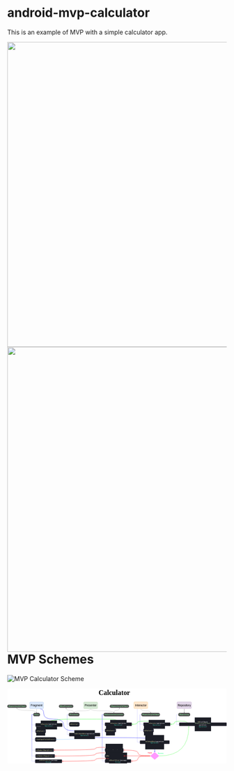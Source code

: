 # android-mvp-calculator

This is an example of MVP with a simple calculator app.

<p float="center">
  <img height="700px" src="https://user-images.githubusercontent.com/86477169/159130714-01d21eb3-ede0-4950-a565-b454da3556f8.jpg">
  <img height="700px" align="right" src="https://user-images.githubusercontent.com/86477169/159130716-b619330b-8323-4ccc-abd1-eeeb5c08ff0b.jpg">
</p

  <br>
  
# MVP Schemes

![MVP Calculator Scheme](https://user-images.githubusercontent.com/86477169/159551535-788b08dd-1fcd-4ca5-9ddc-ab9501c6baa5.jpg)
  

<?xml version="1.0" encoding="UTF-8"?>
<!DOCTYPE svg PUBLIC "-//W3C//DTD SVG 1.1//EN" "http://www.w3.org/Graphics/SVG/1.1/DTD/svg11.dtd">
<svg xmlns="http://www.w3.org/2000/svg" xmlns:xlink="http://www.w3.org/1999/xlink" version="1.1" width="9573px" height="3269px" viewBox="-0.5 -0.5 9573 3269" style="background-color: rgb(255, 255, 255);"><defs/><g><path d="M 1431 885 Q 1590 885 1590 1110 Q 1590 1335 2025 1335 Q 2460 1335 2460 1590 Q 2460 1845 2917.5 1845 Q 3375 1845 3375 1899.08" fill="none" stroke="#3333ff" stroke-width="12" stroke-miterlimit="10" pointer-events="stroke"/><path d="M 3375 1921.58 L 3360 1891.58 L 3375 1899.08 L 3390 1891.58 Z" fill="#3333ff" stroke="#3333ff" stroke-width="12" stroke-miterlimit="10" pointer-events="all"/><path d="M 3636 885 Q 3636 975 3273 975 Q 2910 975 2910 1045.9" fill="none" stroke="#000000" stroke-width="3" stroke-miterlimit="10" pointer-events="stroke"/><path d="M 2910 1061.65 L 2899.5 1040.65 L 2910 1045.9 L 2920.5 1040.65 Z" fill="#000000" stroke="#000000" stroke-width="3" stroke-miterlimit="10" pointer-events="all"/><path d="M 3636 885 Q 3636 975 4143 975 Q 4650 975 4650 1045.9" fill="none" stroke="#000000" stroke-width="3" stroke-miterlimit="10" pointer-events="stroke"/><path d="M 4650 1061.65 L 4639.5 1040.65 L 4650 1045.9 L 4660.5 1040.65 Z" fill="#000000" stroke="#000000" stroke-width="3" stroke-miterlimit="10" pointer-events="all"/><path d="M 5826 879.63 Q 5826 972.5 6039.75 972.5 Q 6253.5 972.5 6253.5 1045.9" fill="none" stroke="#000000" stroke-width="3" stroke-miterlimit="10" pointer-events="stroke"/><path d="M 6253.5 1061.65 L 6243 1040.65 L 6253.5 1045.9 L 6264 1040.65 Z" fill="#000000" stroke="#000000" stroke-width="3" stroke-miterlimit="10" pointer-events="all"/><path d="M 5673 879.63 L 5673 2340 L 5762.29 2340" fill="none" stroke="#9999ff" stroke-width="6" stroke-miterlimit="10" pointer-events="stroke"/><path d="M 5780.29 2340 L 5756.29 2352 L 5762.29 2340 L 5756.29 2328 Z" fill="#9999ff" stroke="#9999ff" stroke-width="6" stroke-miterlimit="10" pointer-events="all"/><rect x="3796.5" y="90" width="1740" height="180" fill="none" stroke="none" pointer-events="all"/><g transform="translate(-0.5 -0.5)scale(3)"><switch><foreignObject style="overflow: visible; text-align: left;" pointer-events="none" width="100%" height="100%" requiredFeatures="http://www.w3.org/TR/SVG11/feature#Extensibility"><div xmlns="http://www.w3.org/1999/xhtml" style="display: flex; align-items: unsafe center; justify-content: unsafe center; width: 1px; height: 1px; padding-top: 60px; margin-left: 1556px;"><div style="box-sizing: border-box; font-size: 0; text-align: center; "><div style="display: inline-block; font-size: 12px; font-family: Helvetica; color: #000000; line-height: 1.2; pointer-events: all; white-space: nowrap; "><font style="font-size: 100px" face="Verdana"><b>Calculator</b></font></div></div></div></foreignObject><text x="1556" y="64" fill="#000000" font-family="Helvetica" font-size="12px" text-anchor="middle">Calculator</text></switch></g><path d="M 1131 1138.5 L 1071 1138.5 L 1071 2685 L 1205.29 2685" fill="none" stroke="#9999ff" stroke-width="6" stroke-miterlimit="10" pointer-events="stroke"/><path d="M 1223.29 2685 L 1199.29 2697 L 1205.29 2685 L 1199.29 2673 Z" fill="#9999ff" stroke="#9999ff" stroke-width="6" stroke-miterlimit="10" pointer-events="all"/><path d="M 1131 1138.5 L 1071 1138.5 L 1071 2945 L 1205.29 2945.11" fill="none" stroke="#9999ff" stroke-width="6" stroke-miterlimit="10" pointer-events="stroke"/><path d="M 1223.29 2945.12 L 1199.28 2957.1 L 1205.29 2945.11 L 1199.3 2933.1 Z" fill="#9999ff" stroke="#9999ff" stroke-width="6" stroke-miterlimit="10" pointer-events="all"/><path d="M 1131 1138.5 L 1071 1138.5 L 1071 3172.5 L 1190.29 3172.5" fill="none" stroke="#9999ff" stroke-width="6" stroke-miterlimit="10" pointer-events="stroke"/><path d="M 1208.29 3172.5 L 1184.29 3184.5 L 1190.29 3172.5 L 1184.29 3160.5 Z" fill="#9999ff" stroke="#9999ff" stroke-width="6" stroke-miterlimit="10" pointer-events="all"/><path d="M 1278 1065 Q 1278 952.5 849 952.5 Q 420 952.5 420 859.1" fill="none" stroke="#000000" stroke-width="3" stroke-miterlimit="10" pointer-events="stroke"/><path d="M 420 843.35 L 430.5 864.35 L 420 859.1 L 409.5 864.35 Z" fill="#000000" stroke="#000000" stroke-width="3" stroke-miterlimit="10" pointer-events="all"/><path d="M 1131 1138.5 L 1071 1138.5 L 1071 1590 L 1205.29 1590" fill="none" stroke="#9999ff" stroke-width="6" stroke-miterlimit="10" pointer-events="stroke"/><path d="M 1223.29 1590 L 1199.29 1602 L 1205.29 1590 L 1199.29 1578 Z" fill="#9999ff" stroke="#9999ff" stroke-width="6" stroke-miterlimit="10" pointer-events="all"/><path d="M 1131 1138.5 L 1071 1138.5 L 1071 1860 L 1205.29 1860" fill="none" stroke="#9999ff" stroke-width="6" stroke-miterlimit="10" pointer-events="stroke"/><path d="M 1223.29 1860 L 1199.29 1872 L 1205.29 1860 L 1199.29 1848 Z" fill="#9999ff" stroke="#9999ff" stroke-width="6" stroke-miterlimit="10" pointer-events="all"/><path d="M 1131 1138.5 L 1071 1138.5 L 1071 2220 L 1190.29 2220" fill="none" stroke="#9999ff" stroke-width="6" stroke-miterlimit="10" pointer-events="stroke"/><path d="M 1208.29 2220 L 1184.29 2232 L 1190.29 2220 L 1184.29 2208 Z" fill="#9999ff" stroke="#9999ff" stroke-width="6" stroke-miterlimit="10" pointer-events="all"/><rect x="1131" y="1065" width="294" height="147" rx="73.5" ry="73.5" fill="#4d4d4d" stroke="none" pointer-events="all"/><g transform="translate(-0.5 -0.5)scale(3)"><switch><foreignObject style="overflow: visible; text-align: left;" pointer-events="none" width="100%" height="100%" requiredFeatures="http://www.w3.org/TR/SVG11/feature#Extensibility"><div xmlns="http://www.w3.org/1999/xhtml" style="display: flex; align-items: unsafe center; justify-content: unsafe center; width: 96px; height: 1px; padding-top: 380px; margin-left: 378px;"><div style="box-sizing: border-box; font-size: 0; text-align: center; "><div style="display: inline-block; font-size: 22px; font-family: Helvetica; color: #7EDE92; line-height: 1.2; pointer-events: all; font-weight: bold; white-space: normal; word-wrap: normal; "><pre style="font-family: &quot;jetbrains mono&quot; , monospace ; font-size: 22px"><span style="font-style: italic ; font-size: 22px"><span style="font-size: 22px"><font style="font-size: 22px">IView</font></span></span></pre></div></div></div></foreignObject><text x="426" y="386" fill="#7EDE92" font-family="Helvetica" font-size="22px" text-anchor="middle" font-weight="bold">IView</text></switch></g><path d="M 2670 1138.5 L 2610 1138.5 L 2610 1560 L 2675.29 1560" fill="none" stroke="#9999ff" stroke-width="6" stroke-miterlimit="10" pointer-events="stroke"/><path d="M 2693.29 1560 L 2669.29 1572 L 2675.29 1560 L 2669.29 1548 Z" fill="#9999ff" stroke="#9999ff" stroke-width="6" stroke-miterlimit="10" pointer-events="all"/><path d="M 2670 1138.5 L 2610 1138.5 L 2610 2010 L 2675.29 2010" fill="none" stroke="#9999ff" stroke-width="6" stroke-miterlimit="10" pointer-events="stroke"/><path d="M 2693.29 2010 L 2669.29 2022 L 2675.29 2010 L 2669.29 1998 Z" fill="#9999ff" stroke="#9999ff" stroke-width="6" stroke-miterlimit="10" pointer-events="all"/><path d="M 5847.18 1140.32 L 5787.5 1140.5 L 5787.5 1560 L 5915.65 1560" fill="none" stroke="#9999ff" stroke-width="6" stroke-miterlimit="10" pointer-events="stroke"/><path d="M 5933.65 1560 L 5909.65 1572 L 5915.65 1560 L 5909.65 1548 Z" fill="#9999ff" stroke="#9999ff" stroke-width="6" stroke-miterlimit="10" pointer-events="all"/><path d="M 5847.18 1140.32 L 5787.5 1140.5 L 5787.5 1830 L 5915.65 1830" fill="none" stroke="#9999ff" stroke-width="6" stroke-miterlimit="10" pointer-events="stroke"/><path d="M 5933.65 1830 L 5909.65 1842 L 5915.65 1830 L 5909.65 1818 Z" fill="#9999ff" stroke="#9999ff" stroke-width="6" stroke-miterlimit="10" pointer-events="all"/><rect x="1230" y="2610" width="795" height="150" rx="22.5" ry="22.5" fill="#1c1e26" stroke="#9673a6" stroke-width="3" pointer-events="all"/><g transform="translate(-0.5 -0.5)scale(3)"><switch><foreignObject style="overflow: visible; text-align: left;" pointer-events="none" width="100%" height="100%" requiredFeatures="http://www.w3.org/TR/SVG11/feature#Extensibility"><div xmlns="http://www.w3.org/1999/xhtml" style="display: flex; align-items: unsafe center; justify-content: unsafe center; width: 263px; height: 1px; padding-top: 895px; margin-left: 411px;"><div style="box-sizing: border-box; font-size: 0; text-align: center; "><div style="display: inline-block; font-size: 20px; font-family: Helvetica; color: #000000; line-height: 1.2; pointer-events: all; white-space: normal; word-wrap: normal; "><pre style="font-family: &quot;jetbrains mono&quot; , monospace ; font-size: 20px"><pre style="background-color: rgb(28 , 30 , 38) ; color: rgb(182 , 196 , 242) ; font-family: &quot;jetbrains mono&quot; , monospace ; font-size: 20px"><span style="color: rgb(225 , 225 , 165) ; font-size: 20px">setNumber1EmptyError</span><span style="color: rgb(180 , 194 , 240) ; font-size: 20px">()</span></pre></pre></div></div></div></foreignObject><text x="543" y="901" fill="#000000" font-family="Helvetica" font-size="20px" text-anchor="middle">setNumber1EmptyError()</text></switch></g><rect x="1230" y="2870.13" width="840" height="150" rx="22.5" ry="22.5" fill="#1c1e26" stroke="#9673a6" stroke-width="3" pointer-events="all"/><g transform="translate(-0.5 -0.5)scale(3)"><switch><foreignObject style="overflow: visible; text-align: left;" pointer-events="none" width="100%" height="100%" requiredFeatures="http://www.w3.org/TR/SVG11/feature#Extensibility"><div xmlns="http://www.w3.org/1999/xhtml" style="display: flex; align-items: unsafe center; justify-content: unsafe center; width: 278px; height: 1px; padding-top: 982px; margin-left: 411px;"><div style="box-sizing: border-box; font-size: 0; text-align: center; "><div style="display: inline-block; font-size: 20px; font-family: Helvetica; color: #000000; line-height: 1.2; pointer-events: all; white-space: normal; word-wrap: normal; "><pre style="font-family: &quot;jetbrains mono&quot; , monospace ; font-size: 20px"><pre style="background-color: rgb(28 , 30 , 38) ; color: rgb(182 , 196 , 242) ; font-family: &quot;jetbrains mono&quot; , monospace ; font-size: 20px"><span style="color: rgb(225 , 225 , 165) ; font-size: 20px">setNumber2EmptyError</span><span style="color: rgb(180 , 194 , 240) ; font-size: 20px">()</span></pre></pre></div></div></div></foreignObject><text x="550" y="988" fill="#000000" font-family="Helvetica" font-size="20px" text-anchor="middle">setNumber2EmptyError()</text></switch></g><rect x="1215" y="3097.5" width="1170" height="150" rx="22.5" ry="22.5" fill="#1c1e26" stroke="#9673a6" stroke-width="3" pointer-events="all"/><g transform="translate(-0.5 -0.5)scale(3)"><switch><foreignObject style="overflow: visible; text-align: left;" pointer-events="none" width="100%" height="100%" requiredFeatures="http://www.w3.org/TR/SVG11/feature#Extensibility"><div xmlns="http://www.w3.org/1999/xhtml" style="display: flex; align-items: unsafe center; justify-content: unsafe center; width: 388px; height: 1px; padding-top: 1058px; margin-left: 406px;"><div style="box-sizing: border-box; font-size: 0; text-align: center; "><div style="display: inline-block; font-size: 20px; font-family: Helvetica; color: #000000; line-height: 1.2; pointer-events: all; white-space: normal; word-wrap: normal; "><pre style="font-family: &quot;jetbrains mono&quot; , monospace ; font-size: 20px"><pre style="background-color: rgb(28 , 30 , 38) ; color: rgb(182 , 196 , 242) ; font-family: &quot;jetbrains mono&quot; , monospace ; font-size: 20px"> <span style="color: rgb(225 , 225 , 165) ; font-size: 20px">setResultError</span><span style="color: rgb(180 , 194 , 240) ; font-size: 20px">(</span><span style="color: rgb(255 , 255 , 255) ; font-size: 20px">message</span><span style="color: rgb(127 , 218 , 255) ; font-size: 20px">: </span><span style="color: rgb(64 , 214 , 184) ; font-size: 20px">String</span><span style="color: rgb(180 , 194 , 240) ; font-size: 20px">)</span></pre></pre></div></div></div></foreignObject><text x="600" y="1064" fill="#000000" font-family="Helvetica" font-size="20px" text-anchor="middle"> setResultError(message: String)</text></switch></g><rect x="1215" y="2145" width="915" height="150" rx="22.5" ry="22.5" fill="#1c1e26" stroke="#9673a6" stroke-width="3" pointer-events="all"/><g transform="translate(-0.5 -0.5)scale(3)"><switch><foreignObject style="overflow: visible; text-align: left;" pointer-events="none" width="100%" height="100%" requiredFeatures="http://www.w3.org/TR/SVG11/feature#Extensibility"><div xmlns="http://www.w3.org/1999/xhtml" style="display: flex; align-items: unsafe center; justify-content: unsafe center; width: 303px; height: 1px; padding-top: 740px; margin-left: 406px;"><div style="box-sizing: border-box; font-size: 0; text-align: center; "><div style="display: inline-block; font-size: 12px; font-family: Helvetica; color: #000000; line-height: 1.2; pointer-events: all; white-space: normal; word-wrap: normal; "><pre style="font-family: &quot;jetbrains mono&quot; , monospace"><pre style="background-color: rgb(28 , 30 , 38) ; color: rgb(182 , 196 , 242) ; font-family: &quot;jetbrains mono&quot; , monospace ; font-size: 20px"><pre style="font-family: &quot;jetbrains mono&quot; , monospace"><span style="color: #e1e1a5">cleanInputFieldsErrors</span><span style="color: #b4c2f0">()</span></pre></pre></pre></div></div></div></foreignObject><text x="558" y="744" fill="#000000" font-family="Helvetica" font-size="12px" text-anchor="middle">cleanInputFieldsErrors()</text></switch></g><rect x="2250" y="705" width="630" height="135" rx="67.5" ry="67.5" fill="#4d4d4d" stroke="none" pointer-events="all"/><g transform="translate(-0.5 -0.5)scale(3)"><switch><foreignObject style="overflow: visible; text-align: left;" pointer-events="none" width="100%" height="100%" requiredFeatures="http://www.w3.org/TR/SVG11/feature#Extensibility"><div xmlns="http://www.w3.org/1999/xhtml" style="display: flex; align-items: unsafe center; justify-content: unsafe center; width: 208px; height: 1px; padding-top: 258px; margin-left: 751px;"><div style="box-sizing: border-box; font-size: 0; text-align: center; "><div style="display: inline-block; font-size: 22px; font-family: Helvetica; color: #7EDE92; line-height: 1.2; pointer-events: all; font-weight: bold; white-space: normal; word-wrap: normal; "><pre style="font-family: &quot;jetbrains mono&quot; , monospace ; font-size: 22px"><span style="font-style: italic ; font-size: 22px"><span style="font-size: 22px"><font style="font-size: 22px">IBasePresenter</font></span></span></pre></div></div></div></foreignObject><text x="855" y="264" fill="#7EDE92" font-family="Helvetica" font-size="22px" text-anchor="middle" font-weight="bold">IBasePresenter</text></switch></g><rect x="2700" y="1485" width="450" height="150" rx="22.5" ry="22.5" fill="#1c1e26" stroke="#9673a6" stroke-width="3" pointer-events="all"/><g transform="translate(-0.5 -0.5)scale(3)"><switch><foreignObject style="overflow: visible; text-align: left;" pointer-events="none" width="100%" height="100%" requiredFeatures="http://www.w3.org/TR/SVG11/feature#Extensibility"><div xmlns="http://www.w3.org/1999/xhtml" style="display: flex; align-items: unsafe center; justify-content: unsafe center; width: 148px; height: 1px; padding-top: 520px; margin-left: 901px;"><div style="box-sizing: border-box; font-size: 0; text-align: center; "><div style="display: inline-block; font-size: 20px; font-family: Helvetica; color: #000000; line-height: 1.2; pointer-events: all; white-space: normal; word-wrap: normal; "><pre style="font-family: &quot;jetbrains mono&quot; , monospace ; font-size: 20px"><pre style="background-color: rgb(28 , 30 , 38) ; color: rgb(182 , 196 , 242) ; font-family: &quot;jetbrains mono&quot; , monospace ; font-size: 20px"><pre style="font-family: &quot;jetbrains mono&quot; , monospace ; font-size: 20px"><span style="color: rgb(225 , 225 , 165) ; font-size: 20px">onDestroy</span><span style="color: rgb(180 , 194 , 240) ; font-size: 20px">()</span></pre></pre></pre></div></div></div></foreignObject><text x="975" y="526" fill="#000000" font-family="Helvetica" font-size="20px" text-anchor="middle">onDestroy()</text></switch></g><path d="M 3375 2085 Q 3375 2220 2165.92 2220" fill="none" stroke="#99ccff" stroke-width="12" stroke-miterlimit="10" pointer-events="stroke"/><path d="M 2143.42 2220 L 2173.42 2205 L 2165.92 2220 L 2173.42 2235 Z" fill="#99ccff" stroke="#99ccff" stroke-width="12" stroke-miterlimit="10" pointer-events="all"/><path d="M 3375 2085 Q 3375 2145 4903.5 2145 Q 6432 2145 6432 2229.08" fill="none" stroke="#3333ff" stroke-width="12" stroke-miterlimit="10" pointer-events="stroke"/><path d="M 6432 2251.58 L 6417 2221.58 L 6432 2229.08 L 6447 2221.58 Z" fill="#3333ff" stroke="#3333ff" stroke-width="12" stroke-miterlimit="10" pointer-events="all"/><rect x="2700" y="1935" width="1350" height="150" rx="22.5" ry="22.5" fill="#1c1e26" stroke="#9673a6" stroke-width="3" pointer-events="all"/><g transform="translate(-0.5 -0.5)scale(3)"><switch><foreignObject style="overflow: visible; text-align: left;" pointer-events="none" width="100%" height="100%" requiredFeatures="http://www.w3.org/TR/SVG11/feature#Extensibility"><div xmlns="http://www.w3.org/1999/xhtml" style="display: flex; align-items: unsafe center; justify-content: unsafe center; width: 448px; height: 1px; padding-top: 670px; margin-left: 901px;"><div style="box-sizing: border-box; font-size: 0; text-align: center; "><div style="display: inline-block; font-size: 20px; font-family: Helvetica; color: #000000; line-height: 1.2; pointer-events: all; white-space: normal; word-wrap: normal; "><pre style="font-family: &quot;jetbrains mono&quot; , monospace ; font-size: 20px"><pre style="background-color: rgb(28 , 30 , 38) ; color: rgb(182 , 196 , 242) ; font-family: &quot;jetbrains mono&quot; , monospace ; font-size: 20px"><pre style="font-family: &quot;jetbrains mono&quot; , monospace ; font-size: 20px"><pre style="font-family: &quot;jetbrains mono&quot; , monospace ; font-size: 20px"><span style="color: rgb(225 , 225 , 165) ; font-size: 20px">onValidateData</span><span style="color: rgb(180 , 194 , 240) ; font-size: 20px">(</span><span style="color: rgb(255 , 255 , 255) ; font-size: 20px">operation</span><span style="color: rgb(127 , 218 , 255) ; font-size: 20px">: </span><span style="color: rgb(64 , 214 , 184) ; font-size: 20px">Operation</span><span style="color: rgb(180 , 194 , 240) ; font-size: 20px">)</span></pre></pre></pre></pre></div></div></div></foreignObject><text x="1125" y="676" fill="#000000" font-family="Helvetica" font-size="20px" text-anchor="middle">onValidateData(operation: Operation)</text></switch></g><path d="M 4845 1485 Q 4845 1335 4470 1335 Q 4095 1335 2955 1335 Q 1815 1335 1815 1479.08" fill="none" stroke="#33ff33" stroke-width="12" stroke-miterlimit="10" pointer-events="stroke"/><path d="M 1815 1501.58 L 1800 1471.58 L 1815 1479.08 L 1830 1471.58 Z" fill="#33ff33" stroke="#33ff33" stroke-width="12" stroke-miterlimit="10" pointer-events="all"/><rect x="4260" y="1485" width="1170" height="150" rx="22.5" ry="22.5" fill="#1c1e26" stroke="#9673a6" stroke-width="3" pointer-events="all"/><g transform="translate(-0.5 -0.5)scale(3)"><switch><foreignObject style="overflow: visible; text-align: left;" pointer-events="none" width="100%" height="100%" requiredFeatures="http://www.w3.org/TR/SVG11/feature#Extensibility"><div xmlns="http://www.w3.org/1999/xhtml" style="display: flex; align-items: unsafe center; justify-content: unsafe center; width: 388px; height: 1px; padding-top: 520px; margin-left: 1421px;"><div style="box-sizing: border-box; font-size: 0; text-align: center; "><div style="display: inline-block; font-size: 20px; font-family: Helvetica; color: #000000; line-height: 1.2; pointer-events: all; white-space: normal; word-wrap: normal; "><pre style="font-family: &quot;jetbrains mono&quot; , monospace ; font-size: 20px"><pre style="background-color: rgb(28 , 30 , 38) ; color: rgb(182 , 196 , 242) ; font-family: &quot;jetbrains mono&quot; , monospace ; font-size: 20px"><pre style="font-family: &quot;jetbrains mono&quot; , monospace ; font-size: 20px"><pre style="font-family: &quot;jetbrains mono&quot; , monospace ; font-size: 20px"> <span style="color: rgb(225 , 225 , 165) ; font-size: 20px">onSuccess</span><span style="color: rgb(180 , 194 , 240) ; font-size: 20px">(</span><span style="color: rgb(255 , 255 , 255) ; font-size: 20px">operation</span><span style="color: rgb(127 , 218 , 255) ; font-size: 20px">: </span><span style="color: rgb(64 , 214 , 184) ; font-size: 20px">Operation</span><span style="color: rgb(180 , 194 , 240) ; font-size: 20px">)</span></pre></pre></pre></pre></div></div></div></foreignObject><text x="1615" y="526" fill="#000000" font-family="Helvetica" font-size="20px" text-anchor="middle"> onSuccess(operation: Operation)</text></switch></g><rect x="4263" y="1755" width="477" height="150" rx="22.5" ry="22.5" fill="#1c1e26" stroke="#9673a6" stroke-width="3" pointer-events="all"/><g transform="translate(-0.5 -0.5)scale(3)"><switch><foreignObject style="overflow: visible; text-align: left;" pointer-events="none" width="100%" height="100%" requiredFeatures="http://www.w3.org/TR/SVG11/feature#Extensibility"><div xmlns="http://www.w3.org/1999/xhtml" style="display: flex; align-items: unsafe center; justify-content: unsafe center; width: 157px; height: 1px; padding-top: 610px; margin-left: 1422px;"><div style="box-sizing: border-box; font-size: 0; text-align: center; "><div style="display: inline-block; font-size: 20px; font-family: Helvetica; color: #000000; line-height: 1.2; pointer-events: all; white-space: normal; word-wrap: normal; "><pre style="font-family: &quot;jetbrains mono&quot; , monospace ; font-size: 20px"><pre style="background-color: rgb(28 , 30 , 38) ; color: rgb(182 , 196 , 242) ; font-family: &quot;jetbrains mono&quot; , monospace ; font-size: 20px"><pre style="font-family: &quot;jetbrains mono&quot; , monospace ; font-size: 20px"><pre style="font-family: &quot;jetbrains mono&quot; , monospace ; font-size: 20px"><pre style="font-family: &quot;jetbrains mono&quot; , monospace ; font-size: 20px"><span style="color: rgb(225 , 225 , 165) ; font-size: 20px">onFailure</span><span style="color: rgb(180 , 194 , 240) ; font-size: 20px">()</span></pre></pre></pre></pre></pre></div></div></div></foreignObject><text x="1500" y="616" fill="#000000" font-family="Helvetica" font-size="20px" text-anchor="middle">onFailure()</text></switch></g><rect x="4470" y="705" width="840" height="135" rx="67.5" ry="67.5" fill="#4d4d4d" stroke="none" pointer-events="all"/><g transform="translate(-0.5 -0.5)scale(3)"><switch><foreignObject style="overflow: visible; text-align: left;" pointer-events="none" width="100%" height="100%" requiredFeatures="http://www.w3.org/TR/SVG11/feature#Extensibility"><div xmlns="http://www.w3.org/1999/xhtml" style="display: flex; align-items: unsafe center; justify-content: unsafe center; width: 278px; height: 1px; padding-top: 258px; margin-left: 1491px;"><div style="box-sizing: border-box; font-size: 0; text-align: center; "><div style="display: inline-block; font-size: 22px; font-family: Helvetica; color: #7EDE92; line-height: 1.2; pointer-events: all; font-weight: bold; white-space: normal; word-wrap: normal; "><pre style="font-family: &quot;jetbrains mono&quot; , monospace ; font-size: 22px"><span style="font-style: italic ; font-size: 22px"><span style="font-size: 22px"><font style="font-size: 22px">IRepositoryCallback</font></span></span></pre></div></div></div></foreignObject><text x="1630" y="264" fill="#7EDE92" font-family="Helvetica" font-size="22px" text-anchor="middle" font-weight="bold">IRepositoryCallback</text></switch></g><rect x="2670" y="1065" width="480" height="147" rx="73.5" ry="73.5" fill="#4d4d4d" stroke="none" pointer-events="all"/><g transform="translate(-0.5 -0.5)scale(3)"><switch><foreignObject style="overflow: visible; text-align: left;" pointer-events="none" width="100%" height="100%" requiredFeatures="http://www.w3.org/TR/SVG11/feature#Extensibility"><div xmlns="http://www.w3.org/1999/xhtml" style="display: flex; align-items: unsafe center; justify-content: unsafe center; width: 158px; height: 1px; padding-top: 380px; margin-left: 891px;"><div style="box-sizing: border-box; font-size: 0; text-align: center; "><div style="display: inline-block; font-size: 22px; font-family: Helvetica; color: #7EDE92; line-height: 1.2; pointer-events: all; font-weight: bold; white-space: normal; word-wrap: normal; "><pre style="font-family: &quot;jetbrains mono&quot; , monospace ; font-size: 22px"><span style="font-style: italic ; font-size: 22px"><span style="font-size: 22px"><font style="font-size: 22px">IPresenter</font></span></span></pre></div></div></div></foreignObject><text x="970" y="386" fill="#7EDE92" font-family="Helvetica" font-size="22px" text-anchor="middle" font-weight="bold">IPresenter</text></switch></g><path d="M 4650 1065 Q 4650 952.5 4770 952.5 Q 4890 952.5 4890 859.1" fill="none" stroke="#000000" stroke-width="3" stroke-miterlimit="10" pointer-events="stroke"/><path d="M 4890 843.35 L 4900.5 864.35 L 4890 859.1 L 4879.5 864.35 Z" fill="#000000" stroke="#000000" stroke-width="3" stroke-miterlimit="10" pointer-events="all"/><path d="M 4200 1140 L 4140 1140 L 4140 1560 L 4235.29 1560" fill="none" stroke="#9999ff" stroke-width="6" stroke-miterlimit="10" pointer-events="stroke"/><path d="M 4253.29 1560 L 4229.29 1572 L 4235.29 1560 L 4229.29 1548 Z" fill="#9999ff" stroke="#9999ff" stroke-width="6" stroke-miterlimit="10" pointer-events="all"/><path d="M 4200 1140 L 4140 1140 L 4140 1830 L 4238.29 1830" fill="none" stroke="#9999ff" stroke-width="6" stroke-miterlimit="10" pointer-events="stroke"/><path d="M 4256.29 1830 L 4232.29 1842 L 4238.29 1830 L 4232.29 1818 Z" fill="#9999ff" stroke="#9999ff" stroke-width="6" stroke-miterlimit="10" pointer-events="all"/><path d="M 4200 1140 L 4140 1140 L 4140 2685 L 4238.29 2685" fill="none" stroke="#9999ff" stroke-width="6" stroke-miterlimit="10" pointer-events="stroke"/><path d="M 4256.29 2685 L 4232.29 2697 L 4238.29 2685 L 4232.29 2673 Z" fill="#9999ff" stroke="#9999ff" stroke-width="6" stroke-miterlimit="10" pointer-events="all"/><path d="M 4200 1140 L 4140 1140 L 4140 2940 L 4235.29 2940" fill="none" stroke="#9999ff" stroke-width="6" stroke-miterlimit="10" pointer-events="stroke"/><path d="M 4253.29 2940 L 4229.29 2952 L 4235.29 2940 L 4229.29 2928 Z" fill="#9999ff" stroke="#9999ff" stroke-width="6" stroke-miterlimit="10" pointer-events="all"/><path d="M 4200 1140 L 4140 1140 L 4140 3165 L 4238.29 3165" fill="none" stroke="#9999ff" stroke-width="6" stroke-miterlimit="10" pointer-events="stroke"/><path d="M 4256.29 3165 L 4232.29 3177 L 4238.29 3165 L 4232.29 3153 Z" fill="#9999ff" stroke="#9999ff" stroke-width="6" stroke-miterlimit="10" pointer-events="all"/><rect x="4200" y="1065" width="900" height="150" rx="75" ry="75" fill="#4d4d4d" stroke="none" pointer-events="all"/><g transform="translate(-0.5 -0.5)scale(3)"><switch><foreignObject style="overflow: visible; text-align: left;" pointer-events="none" width="100%" height="100%" requiredFeatures="http://www.w3.org/TR/SVG11/feature#Extensibility"><div xmlns="http://www.w3.org/1999/xhtml" style="display: flex; align-items: unsafe center; justify-content: unsafe center; width: 298px; height: 1px; padding-top: 380px; margin-left: 1401px;"><div style="box-sizing: border-box; font-size: 0; text-align: center; "><div style="display: inline-block; font-size: 22px; font-family: Helvetica; color: #7EDE92; line-height: 1.2; pointer-events: all; font-weight: bold; white-space: normal; word-wrap: normal; "><pre style="font-family: &quot;jetbrains mono&quot; , monospace ; font-size: 22px"><span style="font-style: italic ; font-size: 22px"><span style="font-size: 22px"><font style="font-size: 22px">IOnInteractorListener</font></span></span></pre></div></div></div></foreignObject><text x="1550" y="387" fill="#7EDE92" font-family="Helvetica" font-size="22px" text-anchor="middle" font-weight="bold">IOnInteractorListener</text></switch></g><path d="M 2910 1065 Q 2910 952.5 2737.5 952.5 Q 2565 952.5 2565 859.1" fill="none" stroke="#000000" stroke-width="3" stroke-miterlimit="10" pointer-events="stroke"/><path d="M 2565 843.35 L 2575.5 864.35 L 2565 859.1 L 2554.5 864.35 Z" fill="#000000" stroke="#000000" stroke-width="3" stroke-miterlimit="10" pointer-events="all"/><path d="M 4464.75 2610 Q 4465 2565 4152.5 2565 Q 3840 2565 3840 2625 Q 3840 2685 2060.92 2685" fill="none" stroke="#ff3333" stroke-width="12" stroke-miterlimit="10" pointer-events="stroke"/><path d="M 2038.42 2685 L 2068.42 2670 L 2060.92 2685 L 2068.42 2700 Z" fill="#ff3333" stroke="#ff3333" stroke-width="12" stroke-miterlimit="10" pointer-events="all"/><rect x="4263" y="2610" width="807" height="150" rx="22.5" ry="22.5" fill="#1c1e26" stroke="#9673a6" stroke-width="3" pointer-events="all"/><g transform="translate(-0.5 -0.5)scale(3)"><switch><foreignObject style="overflow: visible; text-align: left;" pointer-events="none" width="100%" height="100%" requiredFeatures="http://www.w3.org/TR/SVG11/feature#Extensibility"><div xmlns="http://www.w3.org/1999/xhtml" style="display: flex; align-items: unsafe center; justify-content: unsafe center; width: 267px; height: 1px; padding-top: 895px; margin-left: 1422px;"><div style="box-sizing: border-box; font-size: 0; text-align: center; "><div style="display: inline-block; font-size: 20px; font-family: Helvetica; color: #000000; line-height: 1.2; pointer-events: all; white-space: normal; word-wrap: normal; "><pre style="font-family: &quot;jetbrains mono&quot; , monospace ; font-size: 20px"><pre style="background-color: rgb(28 , 30 , 38) ; color: rgb(182 , 196 , 242) ; font-family: &quot;jetbrains mono&quot; , monospace ; font-size: 20px"><pre style="font-family: &quot;jetbrains mono&quot; , monospace ; font-size: 20px"><pre style="font-family: &quot;jetbrains mono&quot; , monospace ; font-size: 20px"><pre style="font-family: &quot;jetbrains mono&quot; , monospace ; font-size: 20px"><pre style="font-family: &quot;jetbrains mono&quot; , monospace ; font-size: 20px"><span style="color: rgb(225 , 225 , 165) ; font-size: 20px">onNumber1EmptyError</span><span style="color: rgb(180 , 194 , 240) ; font-size: 20px">()</span></pre></pre></pre></pre></pre></pre></div></div></div></foreignObject><text x="1555" y="901" fill="#000000" font-family="Helvetica" font-size="20px" text-anchor="middle">onNumber1EmptyError()</text></switch></g><path d="M 4462.5 2865 Q 4462.5 2805 4151.25 2805 Q 3840 2805 3840 2875 Q 3840 2945 2105.92 2945.13" fill="none" stroke="#ff3333" stroke-width="12" stroke-miterlimit="10" pointer-events="stroke"/><path d="M 2083.42 2945.13 L 2113.41 2930.13 L 2105.92 2945.13 L 2113.42 2960.13 Z" fill="#ff3333" stroke="#ff3333" stroke-width="12" stroke-miterlimit="10" pointer-events="all"/><rect x="4260" y="2865" width="810" height="150" rx="22.5" ry="22.5" fill="#1c1e26" stroke="#9673a6" stroke-width="3" pointer-events="all"/><g transform="translate(-0.5 -0.5)scale(3)"><switch><foreignObject style="overflow: visible; text-align: left;" pointer-events="none" width="100%" height="100%" requiredFeatures="http://www.w3.org/TR/SVG11/feature#Extensibility"><div xmlns="http://www.w3.org/1999/xhtml" style="display: flex; align-items: unsafe center; justify-content: unsafe center; width: 268px; height: 1px; padding-top: 980px; margin-left: 1421px;"><div style="box-sizing: border-box; font-size: 0; text-align: center; "><div style="display: inline-block; font-size: 20px; font-family: Helvetica; color: #000000; line-height: 1.2; pointer-events: all; white-space: normal; word-wrap: normal; "><pre style="font-family: &quot;jetbrains mono&quot; , monospace ; font-size: 20px"><pre style="background-color: rgb(28 , 30 , 38) ; color: rgb(182 , 196 , 242) ; font-family: &quot;jetbrains mono&quot; , monospace ; font-size: 20px"><pre style="font-family: &quot;jetbrains mono&quot; , monospace ; font-size: 20px"><pre style="font-family: &quot;jetbrains mono&quot; , monospace ; font-size: 20px"><pre style="font-family: &quot;jetbrains mono&quot; , monospace ; font-size: 20px"><pre style="font-family: &quot;jetbrains mono&quot; , monospace ; font-size: 20px"><span style="color: rgb(225 , 225 , 165) ; font-size: 20px">onNumber2EmptyError</span><span style="color: rgb(180 , 194 , 240) ; font-size: 20px">()</span></pre></pre></pre></pre></pre></pre></div></div></div></foreignObject><text x="1555" y="986" fill="#000000" font-family="Helvetica" font-size="20px" text-anchor="middle">onNumber2EmptyError()</text></switch></g><path d="M 4547.25 3090 Q 4547.5 3045 4193.75 3045 Q 3840 3045 3840 3108.75 Q 3840 3172.5 2420.92 3172.5" fill="none" stroke="#ff3333" stroke-width="12" stroke-miterlimit="10" pointer-events="stroke"/><path d="M 2398.42 3172.5 L 2428.42 3157.5 L 2420.92 3172.5 L 2428.42 3187.5 Z" fill="#ff3333" stroke="#ff3333" stroke-width="12" stroke-miterlimit="10" pointer-events="all"/><rect x="4263" y="3090" width="1137" height="150" rx="22.5" ry="22.5" fill="#1c1e26" stroke="#9673a6" stroke-width="3" pointer-events="all"/><g transform="translate(-0.5 -0.5)scale(3)"><switch><foreignObject style="overflow: visible; text-align: left;" pointer-events="none" width="100%" height="100%" requiredFeatures="http://www.w3.org/TR/SVG11/feature#Extensibility"><div xmlns="http://www.w3.org/1999/xhtml" style="display: flex; align-items: unsafe center; justify-content: unsafe center; width: 377px; height: 1px; padding-top: 1055px; margin-left: 1422px;"><div style="box-sizing: border-box; font-size: 0; text-align: center; "><div style="display: inline-block; font-size: 20px; font-family: Helvetica; color: #000000; line-height: 1.2; pointer-events: all; white-space: normal; word-wrap: normal; "><pre style="font-family: &quot;jetbrains mono&quot; , monospace ; font-size: 20px"><pre style="background-color: rgb(28 , 30 , 38) ; color: rgb(182 , 196 , 242) ; font-family: &quot;jetbrains mono&quot; , monospace ; font-size: 20px"><pre style="font-family: &quot;jetbrains mono&quot; , monospace ; font-size: 20px"><pre style="font-family: &quot;jetbrains mono&quot; , monospace ; font-size: 20px"><pre style="font-family: &quot;jetbrains mono&quot; , monospace ; font-size: 20px"><pre style="font-family: &quot;jetbrains mono&quot; , monospace ; font-size: 20px"><pre style="font-family: &quot;jetbrains mono&quot; , monospace ; font-size: 20px"><span style="color: rgb(225 , 225 , 165) ; font-size: 20px">onResultError</span><span style="color: rgb(180 , 194 , 240) ; font-size: 20px">(</span><span style="color: rgb(255 , 255 , 255) ; font-size: 20px">message</span><span style="color: rgb(127 , 218 , 255) ; font-size: 20px">: </span><span style="color: rgb(64 , 214 , 184) ; font-size: 20px">String</span><span style="color: rgb(180 , 194 , 240) ; font-size: 20px">)</span></pre></pre></pre></pre></pre></pre></pre></div></div></div></foreignObject><text x="1610" y="1061" fill="#000000" font-family="Helvetica" font-size="20px" text-anchor="middle">onResultError(message: String)</text></switch></g><path d="M 6232.86 1485 Q 6233 1425 5951.5 1425 Q 5670 1425 5670 1492.5 Q 5670 1560 5465.92 1560" fill="none" stroke="#33ff33" stroke-width="12" stroke-miterlimit="10" pointer-events="stroke"/><path d="M 5443.42 1560 L 5473.42 1545 L 5465.92 1560 L 5473.42 1575 Z" fill="#33ff33" stroke="#33ff33" stroke-width="12" stroke-miterlimit="10" pointer-events="all"/><rect x="5940.36" y="1485" width="1170" height="150" rx="22.5" ry="22.5" fill="#1c1e26" stroke="#9673a6" stroke-width="3" pointer-events="all"/><g transform="translate(-0.5 -0.5)scale(3)"><switch><foreignObject style="overflow: visible; text-align: left;" pointer-events="none" width="100%" height="100%" requiredFeatures="http://www.w3.org/TR/SVG11/feature#Extensibility"><div xmlns="http://www.w3.org/1999/xhtml" style="display: flex; align-items: unsafe center; justify-content: unsafe center; width: 388px; height: 1px; padding-top: 520px; margin-left: 1981px;"><div style="box-sizing: border-box; font-size: 0; text-align: center; "><div style="display: inline-block; font-size: 20px; font-family: Helvetica; color: #000000; line-height: 1.2; pointer-events: all; white-space: normal; word-wrap: normal; "><pre style="font-family: &quot;jetbrains mono&quot; , monospace ; font-size: 20px"><pre style="background-color: rgb(28 , 30 , 38) ; color: rgb(182 , 196 , 242) ; font-family: &quot;jetbrains mono&quot; , monospace ; font-size: 20px"><pre style="font-family: &quot;jetbrains mono&quot; , monospace ; font-size: 20px"><pre style="font-family: &quot;jetbrains mono&quot; , monospace ; font-size: 20px"> <span style="color: rgb(225 , 225 , 165) ; font-size: 20px">onSuccess</span><span style="color: rgb(180 , 194 , 240) ; font-size: 20px">(</span><span style="color: rgb(255 , 255 , 255) ; font-size: 20px">operation</span><span style="color: rgb(127 , 218 , 255) ; font-size: 20px">: </span><span style="color: rgb(64 , 214 , 184) ; font-size: 20px">Operation</span><span style="color: rgb(180 , 194 , 240) ; font-size: 20px">)</span></pre></pre></pre></pre></div></div></div></foreignObject><text x="2175" y="526" fill="#000000" font-family="Helvetica" font-size="20px" text-anchor="middle"> onSuccess(operation: Operation)</text></switch></g><rect x="5940.36" y="1755" width="447" height="150" rx="22.5" ry="22.5" fill="#1c1e26" stroke="#9673a6" stroke-width="3" pointer-events="all"/><g transform="translate(-0.5 -0.5)scale(3)"><switch><foreignObject style="overflow: visible; text-align: left;" pointer-events="none" width="100%" height="100%" requiredFeatures="http://www.w3.org/TR/SVG11/feature#Extensibility"><div xmlns="http://www.w3.org/1999/xhtml" style="display: flex; align-items: unsafe center; justify-content: unsafe center; width: 147px; height: 1px; padding-top: 610px; margin-left: 1981px;"><div style="box-sizing: border-box; font-size: 0; text-align: center; "><div style="display: inline-block; font-size: 20px; font-family: Helvetica; color: #000000; line-height: 1.2; pointer-events: all; white-space: normal; word-wrap: normal; "><pre style="font-family: &quot;jetbrains mono&quot; , monospace ; font-size: 20px"><pre style="background-color: rgb(28 , 30 , 38) ; color: rgb(182 , 196 , 242) ; font-family: &quot;jetbrains mono&quot; , monospace ; font-size: 20px"><pre style="font-family: &quot;jetbrains mono&quot; , monospace ; font-size: 20px"><pre style="font-family: &quot;jetbrains mono&quot; , monospace ; font-size: 20px"><pre style="font-family: &quot;jetbrains mono&quot; , monospace ; font-size: 20px"><span style="color: rgb(225 , 225 , 165) ; font-size: 20px">onFailure</span><span style="color: rgb(180 , 194 , 240) ; font-size: 20px">()</span></pre></pre></pre></pre></pre></div></div></div></foreignObject><text x="2055" y="616" fill="#000000" font-family="Helvetica" font-size="20px" text-anchor="middle">onFailure()</text></switch></g><rect x="0" y="705" width="840" height="135" rx="67.5" ry="67.5" fill="#4d4d4d" stroke="none" pointer-events="all"/><g transform="translate(-0.5 -0.5)scale(3)"><switch><foreignObject style="overflow: visible; text-align: left;" pointer-events="none" width="100%" height="100%" requiredFeatures="http://www.w3.org/TR/SVG11/feature#Extensibility"><div xmlns="http://www.w3.org/1999/xhtml" style="display: flex; align-items: unsafe center; justify-content: unsafe center; width: 278px; height: 1px; padding-top: 258px; margin-left: 1px;"><div style="box-sizing: border-box; font-size: 0; text-align: center; "><div style="display: inline-block; font-size: 22px; font-family: Helvetica; color: #8CC985; line-height: 1.2; pointer-events: all; font-weight: bold; white-space: normal; word-wrap: normal; "><pre style="font-family: &quot;jetbrains mono&quot; , monospace ; font-size: 22px"><span style="font-style: italic ; font-size: 22px"><span style="font-size: 22px"><font style="font-size: 22px" color="#7ede92">IRepositoryCallback</font></span></span></pre></div></div></div></foreignObject><text x="140" y="264" fill="#8CC985" font-family="Helvetica" font-size="22px" text-anchor="middle" font-weight="bold">IRepositoryCallback</text></switch></g><rect x="5847.18" y="1065" width="812.82" height="150.63" rx="75.31" ry="75.31" fill="#4d4d4d" stroke="none" pointer-events="all"/><g transform="translate(-0.5 -0.5)scale(3)"><switch><foreignObject style="overflow: visible; text-align: left;" pointer-events="none" width="100%" height="100%" requiredFeatures="http://www.w3.org/TR/SVG11/feature#Extensibility"><div xmlns="http://www.w3.org/1999/xhtml" style="display: flex; align-items: unsafe center; justify-content: unsafe center; width: 269px; height: 1px; padding-top: 380px; margin-left: 1950px;"><div style="box-sizing: border-box; font-size: 0; text-align: center; "><div style="display: inline-block; font-size: 22px; font-family: Helvetica; color: #7EDE92; line-height: 1.2; pointer-events: all; font-weight: bold; white-space: normal; word-wrap: normal; "><pre style="font-family: &quot;jetbrains mono&quot; , monospace ; font-size: 22px"><span style="font-style: italic ; font-size: 22px"><span style="font-size: 22px"><font style="font-size: 22px">IRepositoryCallback</font></span></span></pre></div></div></div></foreignObject><text x="2085" y="387" fill="#7EDE92" font-family="Helvetica" font-size="22px" text-anchor="middle" font-weight="bold">IRepositoryCallback</text></switch></g><rect x="1230" y="1515" width="1170" height="150" rx="22.5" ry="22.5" fill="#1c1e26" stroke="#9673a6" stroke-width="3" pointer-events="all"/><g transform="translate(-0.5 -0.5)scale(3)"><switch><foreignObject style="overflow: visible; text-align: left;" pointer-events="none" width="100%" height="100%" requiredFeatures="http://www.w3.org/TR/SVG11/feature#Extensibility"><div xmlns="http://www.w3.org/1999/xhtml" style="display: flex; align-items: unsafe center; justify-content: unsafe center; width: 388px; height: 1px; padding-top: 530px; margin-left: 411px;"><div style="box-sizing: border-box; font-size: 0; text-align: center; "><div style="display: inline-block; font-size: 12px; font-family: Helvetica; color: #000000; line-height: 1.2; pointer-events: all; white-space: normal; word-wrap: normal; "><pre style="font-family: &quot;jetbrains mono&quot; , monospace"><pre style="background-color: #1c1e26 ; color: #b6c4f2 ; font-family: &quot;jetbrains mono&quot; , monospace ; font-size: 8 3pt"><pre style="font-family: &quot;jetbrains mono&quot; , monospace ; font-size: 20px"><pre style="font-family: &quot;jetbrains mono&quot; , monospace"> <span style="color: #e1e1a5">onSuccess</span><span style="color: #b4c2f0">(</span><span style="color: #ffffff">operation</span><span style="color: #7fdaff">: </span><span style="color: #40d6b8">Operation</span><span style="color: #b4c2f0">)</span></pre></pre></pre></pre></div></div></div></foreignObject><text x="605" y="534" fill="#000000" font-family="Helvetica" font-size="12px" text-anchor="middle"> onSuccess(operation: Operation)</text></switch></g><rect x="1230" y="1785" width="450" height="150" rx="22.5" ry="22.5" fill="#1c1e26" stroke="#9673a6" stroke-width="3" pointer-events="all"/><g transform="translate(-0.5 -0.5)scale(3)"><switch><foreignObject style="overflow: visible; text-align: left;" pointer-events="none" width="100%" height="100%" requiredFeatures="http://www.w3.org/TR/SVG11/feature#Extensibility"><div xmlns="http://www.w3.org/1999/xhtml" style="display: flex; align-items: unsafe center; justify-content: unsafe center; width: 148px; height: 1px; padding-top: 620px; margin-left: 411px;"><div style="box-sizing: border-box; font-size: 0; text-align: center; "><div style="display: inline-block; font-size: 12px; font-family: Helvetica; color: #000000; line-height: 1.2; pointer-events: all; white-space: normal; word-wrap: normal; "><pre style="font-family: &quot;jetbrains mono&quot; , monospace"><pre style="background-color: #1c1e26 ; color: #b6c4f2 ; font-family: &quot;jetbrains mono&quot; , monospace ; font-size: 8 3pt"><pre style="font-family: &quot;jetbrains mono&quot; , monospace"><pre style="font-family: &quot;jetbrains mono&quot; , monospace ; font-size: 20px"><pre style="font-family: &quot;jetbrains mono&quot; , monospace"><span style="color: #e1e1a5">onFailure</span><span style="color: #b4c2f0">()</span></pre></pre></pre></pre></pre></div></div></div></foreignObject><text x="485" y="624" fill="#000000" font-family="Helvetica" font-size="12px" text-anchor="middle">onFailure()</text></switch></g><path d="M 6432 2415 Q 6432 2595 6431.75 2595 Q 6431.5 2595 6431.52 2739.08" fill="none" stroke="#3333ff" stroke-width="12" stroke-miterlimit="10" pointer-events="stroke"/><path d="M 6431.52 2761.58 L 6416.52 2731.59 L 6431.52 2739.08 L 6446.52 2731.58 Z" fill="#3333ff" stroke="#3333ff" stroke-width="12" stroke-miterlimit="10" pointer-events="all"/><rect x="5787" y="2265" width="1290" height="150" rx="22.5" ry="22.5" fill="#1c1e26" stroke="#9673a6" stroke-width="3" pointer-events="all"/><g transform="translate(-0.5 -0.5)scale(3)"><switch><foreignObject style="overflow: visible; text-align: left;" pointer-events="none" width="100%" height="100%" requiredFeatures="http://www.w3.org/TR/SVG11/feature#Extensibility"><div xmlns="http://www.w3.org/1999/xhtml" style="display: flex; align-items: unsafe center; justify-content: unsafe center; width: 428px; height: 1px; padding-top: 780px; margin-left: 1930px;"><div style="box-sizing: border-box; font-size: 0; text-align: center; "><div style="display: inline-block; font-size: 20px; font-family: Helvetica; color: #000000; line-height: 1.2; pointer-events: all; white-space: normal; word-wrap: normal; "><pre style="font-family: &quot;jetbrains mono&quot; , monospace ; font-size: 20px"><pre style="background-color: rgb(28 , 30 , 38) ; color: rgb(182 , 196 , 242) ; font-family: &quot;jetbrains mono&quot; , monospace ; font-size: 20px"><pre style="font-family: &quot;jetbrains mono&quot; , monospace ; font-size: 20px"><pre style="font-family: &quot;jetbrains mono&quot; , monospace ; font-size: 20px"><pre style="font-family: &quot;jetbrains mono&quot; , monospace ; font-size: 20px"><pre style="font-family: &quot;jetbrains mono&quot; , monospace ; font-size: 20px"><span style="color: rgb(225 , 225 , 165) ; font-size: 20px">validateData</span><span style="color: rgb(180 , 194 , 240) ; font-size: 20px">(</span><span style="color: rgb(255 , 255 , 255) ; font-size: 20px">operation</span><span style="color: rgb(127 , 218 , 255) ; font-size: 20px">: </span><span style="color: rgb(64 , 214 , 184) ; font-size: 20px">Operation</span><span style="color: rgb(180 , 194 , 240) ; font-size: 20px">)</span></pre></pre></pre></pre></pre></pre></div></div></div></foreignObject><text x="2144" y="786" fill="#000000" font-family="Helvetica" font-size="20px" text-anchor="middle">validateData(operation: Operation)</text></switch></g><path d="M 6240.36 2939.34 Q 6240.5 2925 5970.25 2925 Q 5700 2925 5700 2805 Q 5700 2685 5105.92 2685" fill="none" stroke="#ff3333" stroke-width="12" stroke-miterlimit="10" pointer-events="stroke"/><path d="M 5083.42 2685 L 5113.42 2670 L 5105.92 2685 L 5113.42 2700 Z" fill="#ff3333" stroke="#ff3333" stroke-width="12" stroke-miterlimit="10" pointer-events="all"/><path d="M 6246.24 2941.98 Q 6246.5 2955 5973.25 2955 Q 5700 2955 5700 3060 Q 5700 3165 5435.92 3165" fill="none" stroke="#ff3333" stroke-width="12" stroke-miterlimit="10" pointer-events="stroke"/><path d="M 5413.42 3165 L 5443.42 3150 L 5435.92 3165 L 5443.42 3180 Z" fill="#ff3333" stroke="#ff3333" stroke-width="12" stroke-miterlimit="10" pointer-events="all"/><path d="M 6627.39 2940 Q 7917.5 2940 7917.36 1674.94" fill="none" stroke="#33ff33" stroke-width="9" stroke-miterlimit="10" pointer-events="stroke"/><path d="M 7917.36 1654.69 L 7930.86 1681.69 L 7917.36 1674.94 L 7903.86 1681.69 Z" fill="#33ff33" stroke="#33ff33" stroke-width="9" stroke-miterlimit="10" pointer-events="all"/><path d="M 6240.75 2939.34 Q 5655.38 2939.5 5655.38 2939.75 Q 5655.38 2940 5105.92 2940" fill="none" stroke="#ff3333" stroke-width="12" stroke-miterlimit="10" pointer-events="stroke"/><path d="M 5083.42 2940 L 5113.42 2925 L 5105.92 2940 L 5113.42 2955 Z" fill="#ff3333" stroke="#ff3333" stroke-width="12" stroke-miterlimit="10" pointer-events="all"/><path d="M 7720.5 879.63 Q 7720.5 879.63 7720.5 1040.29" fill="none" stroke="#000000" stroke-width="6" stroke-miterlimit="10" pointer-events="stroke"/><path d="M 7720.5 1058.29 L 7708.5 1034.29 L 7720.5 1040.29 L 7732.5 1034.29 Z" fill="#000000" stroke="#000000" stroke-width="6" stroke-miterlimit="10" pointer-events="all"/><path d="M 7461 1137.32 L 7380 1137.5 L 7380 1573 L 7471.15 1572.92" fill="none" stroke="#9999ff" stroke-width="6" stroke-miterlimit="10" pointer-events="stroke"/><path d="M 7489.15 1572.91 L 7465.16 1584.93 L 7471.15 1572.92 L 7465.14 1560.93 Z" fill="#9999ff" stroke="#9999ff" stroke-width="6" stroke-miterlimit="10" pointer-events="all"/><rect x="7461" y="1065" width="519" height="144.63" rx="72.31" ry="72.31" fill="#4d4d4d" stroke="none" pointer-events="all"/><g transform="translate(-0.5 -0.5)scale(3)"><switch><foreignObject style="overflow: visible; text-align: left;" pointer-events="none" width="100%" height="100%" requiredFeatures="http://www.w3.org/TR/SVG11/feature#Extensibility"><div xmlns="http://www.w3.org/1999/xhtml" style="display: flex; align-items: unsafe center; justify-content: unsafe center; width: 171px; height: 1px; padding-top: 379px; margin-left: 2488px;"><div style="box-sizing: border-box; font-size: 0; text-align: center; "><div style="display: inline-block; font-size: 22px; font-family: Helvetica; color: #7EDE92; line-height: 1.2; pointer-events: all; font-weight: bold; white-space: normal; word-wrap: normal; "><pre style="font-family: &quot;jetbrains mono&quot; , monospace ; font-size: 22px"><span style="font-style: italic ; font-size: 22px"><span style="font-size: 22px"><font style="font-size: 22px">IRepository</font></span></span></pre></div></div></div></foreignObject><text x="2574" y="386" fill="#7EDE92" font-family="Helvetica" font-size="22px" text-anchor="middle" font-weight="bold">IRepository</text></switch></g><path d="M 7881 1539.63 Q 7881 1425 7585.5 1425 Q 7290 1425 7290 1492.5 Q 7290 1560 7146.28 1560" fill="none" stroke="#33ff33" stroke-width="12" stroke-miterlimit="10" pointer-events="stroke"/><path d="M 7123.78 1560 L 7153.78 1545 L 7146.28 1560 L 7153.78 1575 Z" fill="#33ff33" stroke="#33ff33" stroke-width="12" stroke-miterlimit="10" pointer-events="all"/><rect x="7500" y="1485" width="2070" height="150" rx="22.5" ry="22.5" fill="#1c1e26" stroke="#9673a6" stroke-width="3" pointer-events="all"/><g transform="translate(-0.5 -0.5)scale(3)"><switch><foreignObject style="overflow: visible; text-align: left;" pointer-events="none" width="100%" height="100%" requiredFeatures="http://www.w3.org/TR/SVG11/feature#Extensibility"><div xmlns="http://www.w3.org/1999/xhtml" style="display: flex; align-items: unsafe center; justify-content: unsafe center; width: 688px; height: 1px; padding-top: 520px; margin-left: 2501px;"><div style="box-sizing: border-box; font-size: 0; text-align: center; "><div style="display: inline-block; font-size: 12px; font-family: Helvetica; color: #000000; line-height: 1.2; pointer-events: all; white-space: normal; word-wrap: normal; "><pre style="font-family: &quot;jetbrains mono&quot; , monospace"><pre style="background-color: #1c1e26 ; color: #b6c4f2 ; font-family: &quot;jetbrains mono&quot; , monospace ; font-size: 8 3pt"><pre style="font-family: &quot;jetbrains mono&quot; , monospace"><pre style="font-family: &quot;jetbrains mono&quot; , monospace ; font-size: 20px"><pre style="font-family: &quot;jetbrains mono&quot; , monospace"><span style="color: #e1e1a5">add</span><span style="color: #b4c2f0">(</span><span style="color: #ffffff">callback</span><span style="color: #7fdaff">: </span><span style="color: #b8d7a3 ; font-style: italic">IRepositoryCallback</span><span style="color: #b4c2f0">, </span><span style="color: #ffffff">operation</span><span style="color: #7fdaff">: </span><span style="color: #40d6b8">Operation</span><span style="color: #b4c2f0">)</span></pre></pre></pre></pre></pre></div></div></div></foreignObject><text x="2845" y="524" fill="#000000" font-family="Helvetica" font-size="12px" text-anchor="middle">add(callback: IRepositoryCallback, operation: Operation)</text></switch></g><path d="M 1278 885 L 1278 1045.9" fill="none" stroke="#09030f" stroke-width="3" stroke-miterlimit="10" pointer-events="stroke"/><path d="M 1278 1061.65 L 1267.5 1040.65 L 1278 1045.9 L 1288.5 1040.65 Z" fill="#09030f" stroke="#09030f" stroke-width="3" stroke-miterlimit="10" pointer-events="all"/><rect x="972" y="585" width="612" height="300" rx="45" ry="45" fill="#dae8fc" stroke="#6c8ebf" stroke-width="3" pointer-events="all"/><g transform="translate(-0.5 -0.5)scale(3)"><switch><foreignObject style="overflow: visible; text-align: left;" pointer-events="none" width="100%" height="100%" requiredFeatures="http://www.w3.org/TR/SVG11/feature#Extensibility"><div xmlns="http://www.w3.org/1999/xhtml" style="display: flex; align-items: unsafe center; justify-content: unsafe center; width: 202px; height: 1px; padding-top: 245px; margin-left: 325px;"><div style="box-sizing: border-box; font-size: 0; text-align: center; "><div style="display: inline-block; font-size: 12px; font-family: Helvetica; color: #000000; line-height: 1.2; pointer-events: all; white-space: normal; word-wrap: normal; "><pre><font style="font-size: 40px" face="Helvetica">Fragment</font></pre></div></div></div></foreignObject><text x="426" y="249" fill="#000000" font-family="Helvetica" font-size="12px" text-anchor="middle">Fragment</text></switch></g><rect x="3330" y="585" width="612" height="300" rx="45" ry="45" fill="#d5e8d4" stroke="#82b366" stroke-width="3" pointer-events="all"/><g transform="translate(-0.5 -0.5)scale(3)"><switch><foreignObject style="overflow: visible; text-align: left;" pointer-events="none" width="100%" height="100%" requiredFeatures="http://www.w3.org/TR/SVG11/feature#Extensibility"><div xmlns="http://www.w3.org/1999/xhtml" style="display: flex; align-items: unsafe center; justify-content: unsafe center; width: 202px; height: 1px; padding-top: 245px; margin-left: 1111px;"><div style="box-sizing: border-box; font-size: 0; text-align: center; "><div style="display: inline-block; font-size: 12px; font-family: Helvetica; color: #000000; line-height: 1.2; pointer-events: all; white-space: normal; word-wrap: normal; "><pre><font style="font-size: 40px" face="Helvetica">Presenter</font></pre></div></div></div></foreignObject><text x="1212" y="249" fill="#000000" font-family="Helvetica" font-size="12px" text-anchor="middle">Presenter</text></switch></g><rect x="5520" y="579.63" width="612" height="300" rx="45" ry="45" fill="#ffe6cc" stroke="#d79b00" stroke-width="3" pointer-events="all"/><g transform="translate(-0.5 -0.5)scale(3)"><switch><foreignObject style="overflow: visible; text-align: left;" pointer-events="none" width="100%" height="100%" requiredFeatures="http://www.w3.org/TR/SVG11/feature#Extensibility"><div xmlns="http://www.w3.org/1999/xhtml" style="display: flex; align-items: unsafe center; justify-content: unsafe center; width: 202px; height: 1px; padding-top: 243px; margin-left: 1841px;"><div style="box-sizing: border-box; font-size: 0; text-align: center; "><div style="display: inline-block; font-size: 12px; font-family: Helvetica; color: #000000; line-height: 1.2; pointer-events: all; white-space: normal; word-wrap: normal; "><pre><font style="font-size: 40px" face="Helvetica">Interactor</font></pre></div></div></div></foreignObject><text x="1942" y="247" fill="#000000" font-family="Helvetica" font-size="12px" text-anchor="middle">Interactor</text></switch></g><rect x="7400.25" y="579.63" width="640.5" height="300" rx="45" ry="45" fill="#e1d5e7" stroke="#9673a6" stroke-width="3" pointer-events="all"/><g transform="translate(-0.5 -0.5)scale(3)"><switch><foreignObject style="overflow: visible; text-align: left;" pointer-events="none" width="100%" height="100%" requiredFeatures="http://www.w3.org/TR/SVG11/feature#Extensibility"><div xmlns="http://www.w3.org/1999/xhtml" style="display: flex; align-items: unsafe center; justify-content: unsafe center; width: 212px; height: 1px; padding-top: 243px; margin-left: 2468px;"><div style="box-sizing: border-box; font-size: 0; text-align: center; "><div style="display: inline-block; font-size: 12px; font-family: Helvetica; color: #000000; line-height: 1.2; pointer-events: all; white-space: normal; word-wrap: normal; "><pre><font style="font-size: 40px" face="Helvetica">Repository</font></pre></div></div></div></foreignObject><text x="2574" y="247" fill="#000000" font-family="Helvetica" font-size="12px" text-anchor="middle">Repository</text></switch></g><rect x="6558" y="2790" width="267" height="60" fill="none" stroke="none" pointer-events="all"/><g transform="translate(-0.5 -0.5)scale(3)"><switch><foreignObject style="overflow: visible; text-align: left;" pointer-events="none" width="100%" height="100%" requiredFeatures="http://www.w3.org/TR/SVG11/feature#Extensibility"><div xmlns="http://www.w3.org/1999/xhtml" style="display: flex; align-items: unsafe center; justify-content: unsafe center; width: 87px; height: 1px; padding-top: 940px; margin-left: 2187px;"><div style="box-sizing: border-box; font-size: 0; text-align: center; "><div style="display: inline-block; font-size: 20px; font-family: Helvetica; color: #000000; line-height: 1.2; pointer-events: all; white-space: normal; word-wrap: normal; "><b style="font-size: 20px"><font color="#33ff99" style="font-size: 20px">Success</font></b></div></div></div></foreignObject><text x="2230" y="946" fill="#000000" font-family="Helvetica" font-size="20px" text-anchor="middle">Success</text></switch></g><path d="M 6431.53 2775 L 6627.39 2940 L 6431.53 3105 L 6235.66 2940 Z" fill="#ff99ff" stroke="none" pointer-events="all"/><rect x="6129" y="2784" width="185.61" height="60" fill="none" stroke="none" pointer-events="all"/><g transform="translate(-0.5 -0.5)scale(3)"><switch><foreignObject style="overflow: visible; text-align: left;" pointer-events="none" width="100%" height="100%" requiredFeatures="http://www.w3.org/TR/SVG11/feature#Extensibility"><div xmlns="http://www.w3.org/1999/xhtml" style="display: flex; align-items: unsafe center; justify-content: unsafe center; width: 60px; height: 1px; padding-top: 938px; margin-left: 2044px;"><div style="box-sizing: border-box; font-size: 0; text-align: center; "><div style="display: inline-block; font-size: 20px; font-family: Helvetica; color: #000000; line-height: 1.2; pointer-events: all; white-space: normal; word-wrap: normal; "><b style="font-size: 20px"><font color="#ff2b48" style="font-size: 20px">Failed</font></b></div></div></div></foreignObject><text x="2074" y="944" fill="#000000" font-family="Helvetica" font-size="20px" text-anchor="middle">Failed</text></switch></g></g><switch><g requiredFeatures="http://www.w3.org/TR/SVG11/feature#Extensibility"/><a transform="translate(0,-5)" xlink:href="https://desk.draw.io/support/solutions/articles/16000042487" target="_blank"><text text-anchor="middle" font-size="10px" x="50%" y="100%">Viewer does not support full SVG 1.1</text></a></switch></svg>
